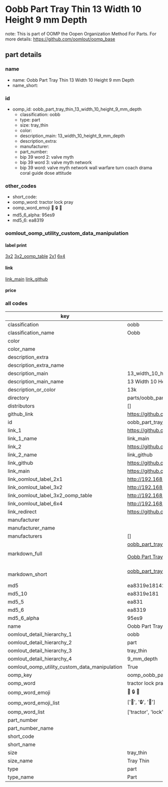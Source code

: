 # Oobb Part Tray Thin 13 Width 10 Height 9 mm Depth  

note: This is part of OOMP the Oopen Organization Method For Parts. For more details: https://github.com/oomlout/oomp_base

##  part details
  







### name
* name: Oobb Part Tray Thin 13 Width 10 Height 9 mm Depth
* name_short: 
### id
* oomp_id: oobb_part_tray_thin_13_width_10_height_9_mm_depth
  * classification: oobb
  * type: part
  * size: tray_thin
  * color: 
  * description_main: 13_width_10_height_9_mm_depth
  * description_extra: 
  * manufacturer: 
  * part_number: 
  * bip 39 word 2: valve myth
  * bip 39 word 3: valve myth network
  * bip 39 word: valve myth network wall warfare turn coach drama coral guide dose attitude

### other_codes
* short_code: 
* oomp_word: tractor lock pray
* oomp_word_emoji :tractor: :lock: :pray:
* md5_6_alpha: 95es9
* md5_6: ea8319






### oomlout_oomp_utility_custom_data_manipulation
#### label print
[3x2](http://192.168.1.245:1112/?label=oomp%2095es9)
[3x2_oomp_table](http://192.168.1.108:1112/?label=oomp%2095es9)
[2x1](http://192.168.1.242:1112/?label=oomp%2095es9)
[6x4](http://192.168.1.55:1112/?label=oomp%2095es9)    

#### link

[link_main](https://github.com/oomlout/oomlout_oomp_version_1_messy/tree/main/parts/oobb_part_tray_thin_13_width_10_height_9_mm_depth) [link_github](https://github.com/oomlout/oomlout_oomp_version_1_messy/tree/main/parts/oobb_part_tray_thin_13_width_10_height_9_mm_depth)                             

#### price







### all codes 
| key | value |  
| --- | --- |  
| classification | oobb |  
| classification_name | Oobb |  
| color |  |  
| color_name |  |  
| description_extra |  |  
| description_extra_name |  |  
| description_main | 13_width_10_height_9_mm_depth |  
| description_main_name | 13 Width 10 Height 9 mm Depth |  
| description_or_color | 13k |  
| directory | parts/oobb_part_tray_thin_13_width_10_height_9_mm_depth |  
| distributors | [] |  
| github_link | https://github.com/oomlout/oomlout_oomp_part_src/tree/main/parts/oobb_part_tray_thin_13_width_10_height_9_mm_depth |  
| id | oobb_part_tray_thin_13_width_10_height_9_mm_depth |  
| link_1 | https://github.com/oomlout/oomlout_oomp_version_1_messy/tree/main/parts/oobb_part_tray_thin_13_width_10_height_9_mm_depth |  
| link_1_name | link_main |  
| link_2 | https://github.com/oomlout/oomlout_oomp_version_1_messy/tree/main/parts/oobb_part_tray_thin_13_width_10_height_9_mm_depth |  
| link_2_name | link_github |  
| link_github | https://github.com/oomlout/oomlout_oomp_version_1_messy/tree/main/parts/oobb_part_tray_thin_13_width_10_height_9_mm_depth |  
| link_main | https://github.com/oomlout/oomlout_oomp_version_1_messy/tree/main/parts/oobb_part_tray_thin_13_width_10_height_9_mm_depth |  
| link_oomlout_label_2x1 | http://192.168.1.242:1112/?label=oomp%2095es9 |  
| link_oomlout_label_3x2 | http://192.168.1.245:1112/?label=oomp%2095es9 |  
| link_oomlout_label_3x2_oomp_table | http://192.168.1.108:1112/?label=oomp%2095es9 |  
| link_oomlout_label_6x4 | http://192.168.1.55:1112/?label=oomp%2095es9 |  
| link_redirect | https://github.com/oomlout/oomlout_oomp_version_1_messy/tree/main/parts/oobb_part_tray_thin_13_width_10_height_9_mm_depth |  
| manufacturer |  |  
| manufacturer_name |  |  
| manufacturers | [] |  
| markdown_full | [oobb_part_tray_thin_13_width_10_height_9_mm_depth](none)<br>[](none)<br>[Oobb Part Tray Thin 13 Width 10 Height 9 Mm Depth](none)<br><br> |  
| markdown_short | [oobb_part_tray_thin_13_width_10_height_9_mm_depth](none)<br><br> |  
| md5 | ea8319e181422597ab7b8f6b29a4a788 |  
| md5_10 | ea8319e181 |  
| md5_5 | ea831 |  
| md5_6 | ea8319 |  
| md5_6_alpha | 95es9 |  
| name | Oobb Part Tray Thin 13 Width 10 Height 9 mm Depth |  
| oomlout_detail_hierarchy_1 | oobb |  
| oomlout_detail_hierarchy_2 | part |  
| oomlout_detail_hierarchy_3 | tray_thin |  
| oomlout_detail_hierarchy_4 | 9_mm_depth |  
| oomlout_oomp_utility_custom_data_manipulation | True |  
| oomp_key | oomp_oobb_part_tray_thin_13_width_10_height_9_mm_depth |  
| oomp_word | tractor lock pray |  
| oomp_word_emoji | :tractor: :lock: :pray: |  
| oomp_word_emoji_list | [':tractor:', ':lock:', ':pray:'] |  
| oomp_word_list | ['tractor', 'lock', 'pray'] |  
| part_number |  |  
| part_number_name |  |  
| short_code |  |  
| short_name |  |  
| size | tray_thin |  
| size_name | Tray Thin |  
| type | part |  
| type_name | Part |  
